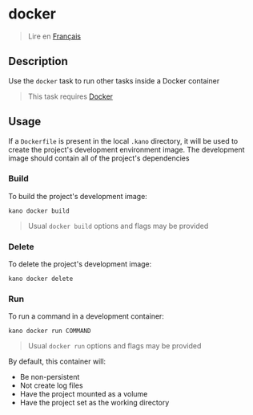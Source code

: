 # docker

> Lire en [Français](/docs/fr/tasks/docker.md)

## Description

Use the `docker` task to run other tasks inside a Docker container

> This task requires [Docker](https://github.com/docker)

## Usage

If a `Dockerfile` is present in the local `.kano` directory, it will be used to create the
project's development environment image. The development image should contain all of the
project's dependencies

### Build

To build the project's development image:

```shell
kano docker build
```

> Usual `docker build` options and flags may be provided

### Delete

To delete the project's development image:

```shell
kano docker delete
```

### Run

To run a command in a development container:

```shell
kano docker run COMMAND
```

> Usual `docker run` options and flags may be provided

By default, this container will:

- Be non-persistent
- Not create log files
- Have the project mounted as a volume
- Have the project set as the working directory
